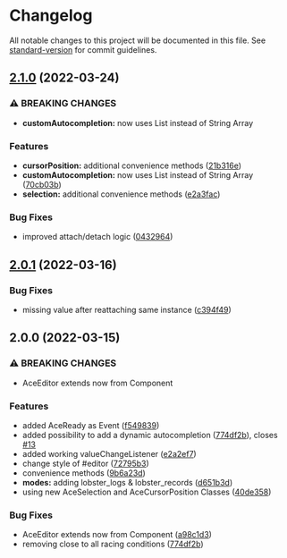 # Changelog

All notable changes to this project will be documented in this file. See [standard-version](https://github.com/conventional-changelog/standard-version) for commit guidelines.

## [2.1.0](https://github.com/F0rce/ace/compare/v2.0.1...v2.1.0) (2022-03-24)


### ⚠ BREAKING CHANGES

* **customAutocompletion:** now uses List<String> instead of String Array

### Features

* **cursorPosition:** additional convenience methods ([21b316e](https://github.com/F0rce/ace/commit/21b316e6c9b727759e20a0fe1a1f8e2ce31a7902))
* **customAutocompletion:** now uses List<String> instead of String Array ([70cb03b](https://github.com/F0rce/ace/commit/70cb03b54b56d6eb34abc08897c7a7029da3e7bc))
* **selection:** additional convenience methods ([e2a3fac](https://github.com/F0rce/ace/commit/e2a3facf74f41b2aadc4795c7ccbdf51933e0837))


### Bug Fixes

* improved attach/detach logic ([0432964](https://github.com/F0rce/ace/commit/04329642facb7c7e0df361206a0dd23a71675aa3))

## [2.0.1](https://github.com/F0rce/ace/compare/v2.0.0...v2.0.1) (2022-03-16)


### Bug Fixes

* missing value after reattaching same instance ([c394f49](https://github.com/F0rce/ace/commit/c394f49e4404e17d8c1c4a6f09fb7de4fac8eb3e))

## 2.0.0 (2022-03-15)


### ⚠ BREAKING CHANGES

* AceEditor extends now from Component

### Features

* added AceReady as Event ([f549839](https://github.com/f0rce/ace/commits/f54983916f11acc4ff3b6e634fa2a3644465cc3e))
* added possibility to add a dynamic autocompletion ([774df2b](https://github.com/f0rce/ace/commits/774df2b498d9aef02a1499a0b04933654f2c4f73)), closes [#13](https://github.com/F0rce/ace/issues/13)
* added working valueChangeListener ([e2a2ef7](https://github.com/f0rce/ace/commits/e2a2ef7908ff11e802a06ca656ab305fea51eefe))
* change style of #editor ([72795b3](https://github.com/f0rce/ace/commits/72795b3071e99f98c72607974db18a893aafe7f2))
* convenience methods ([9b6a23d](https://github.com/f0rce/ace/commits/9b6a23d8656a271cd6725faeef14c9307fe5495f))
* **modes:** adding lobster_logs & lobster_records ([d651b3d](https://github.com/f0rce/ace/commits/d651b3df4422333558e5fac2a3b0a4862767b116))
* using new AceSelection and AceCursorPosition Classes ([40de358](https://github.com/f0rce/ace/commits/40de3581af32739d457e24df3b01b98e3115117e))


### Bug Fixes

* AceEditor extends now from Component ([a98c1d3](https://github.com/f0rce/ace/commits/a98c1d360d9065f6b56108fb6cf52cbaf9891916))
* removing close to all racing conditions ([774df2b](https://github.com/f0rce/ace/commits/774df2b498d9aef02a1499a0b04933654f2c4f73))
